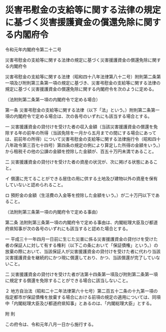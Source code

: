 # 災害弔慰金の支給等に関する法律の規定に基づく災害援護資金の償還免除に関する内閣府令

令和元年内閣府令第二十二号

災害弔慰金の支給等に関する法律の規定に基づく災害援護資金の償還免除に関する内閣府令

災害弔慰金の支給等に関する法律（昭和四十八年法律第八十二号）附則第二条第一項及び附則第三条第一項の規定に基づき、災害弔慰金の支給等に関する法律の規定に基づく災害援護資金の償還免除に関する内閣府令を次のように定める。

（法附則第二条第一項の内閣府令で定める場合）

第一条 災害弔慰金の支給等に関する法律（以下「法」という。）附則第二条第一項の内閣府令で定める場合は、次の各号のいずれにも該当する場合とする。

一 災害援護資金の貸付けを受けた者の収入金額（当該災害援護資金の償還を免除する年の前年の所得（当該免除を一月から五月までの間にする場合にあっては、前前年の所得）について災害弔慰金の支給等に関する法律施行令（昭和四十八年政令第三百七十四号）第四条の規定の例により算定した所得の金額をいう。）から租税その他の公課の金額を控除した金額が、百五十万円未満であること。

二 災害援護資金の貸付けを受けた者の資産の状況が、次に掲げる状態にあること。

イ 償還に充てることができる居住の用に供する土地及び建物以外の資産を保有していないと認められること。

ロ 預貯金の金額（生活費の入金等を控除した金額をいう。）が二十万円以下であること。

（法附則第三条第一項の内閣府令で定める事由）

第二条 法附則第三条第一項の内閣府令で定める事由は、内閣総理大臣及び都道府県知事が次の各号のいずれにも該当すると認めた場合とする。

一 平成三十一年四月一日前に生じた災害に係る災害援護資金の貸付けを受けた者の保証人に対して有する権利（以下この条において「保証債権」という。）の放棄の際において、当該保証人が災害援護資金の貸付けを受けた者に代わり当該災害援護資金を継続的にかつ現に償還しており、かつ、当該償還が完了していないこと。

二 災害援護資金の貸付けを受けた者が法第十四条第一項及び附則第二条第一項に規定する償還を免除することができる場合に該当しないこと。

２ 地方自治法（昭和二十二年法律第六十七号）第二百五十二条の十九第一項の指定都市が保証債権を放棄する場合における前項の規定の適用については、同項中「内閣総理大臣及び都道府県知事」とあるのは、「内閣総理大臣」とする。

附 則

この府令は、令和元年八月一日から施行する。
